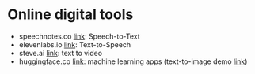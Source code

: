 # Online digital tools

+ speechnotes.co [link](https://speechnotes.co/): Speech-to-Text
+ elevenlabs.io [link](https://elevenlabs.io/): Text-to-Speech
+ steve.ai [link](https://www.steve.ai/): text to video
+ huggingface.co [link](https://huggingface.co/): machine learning apps (text-to-image demo [link](https://huggingface.co/stabilityai/stable-diffusion-xl-base-1.0?text=a+dancing+pandas))
